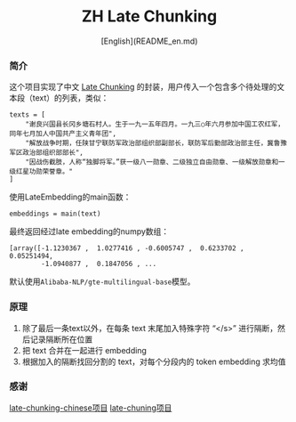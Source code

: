<h1 align="center">
ZH Late Chunking
</h1>

<p align="center">
[English](README_en.md)
</p>

### 简介
这个项目实现了中文 [Late Chunking](https://jina.ai/news/late-chunking-in-long-context-embedding-models) 
的封装，用户传入一个包含多个待处理的文本段（text）的列表，类似：

```{python}
texts = [
    "谢良兴国县长冈乡塘石村人。生于一九一五年四月。一九三○年六月参加中国工农红军，同年七月加人中国共产主义青年团",
    "解放战争时期，任陕甘宁联防军政治部组织部副部长，联防军后勤部政治部主任，冀鲁豫军区政治部组织部部长",
    "因战伤截肢，人称“独脚将军。”获一级八一勋章、二级独立自由勋章、一级解放勋章和一级红星功勋荣誉章。"
]
```

使用LateEmbedding的main函数：

```{python}
embeddings = main(text)
```

最终返回经过late embedding的numpy数组：

```{python}
[array([-1.1230367 ,  1.0277416 , -0.6005747 ,  0.6233702 ,  0.05251494,
        -1.0940877 ,  0.1847056 , ...
```

默认使用`Alibaba-NLP/gte-multilingual-base`模型。
### 原理
1. 除了最后一条text以外，在每条 text 末尾加入特殊字符 “\</s>” 进行隔断，然后记录隔断所在位置
2. 把 text 合并在一起进行 embedding
3. 根据加入的隔断找回分割的 text，对每个分段内的 token embedding 求均值

### 感谢
[late-chunking-chinese项目](https://github.com/zhanshijinwat/late-chunking-chinese)
[late-chuning项目](https://github.com/jina-ai/late-chunking)